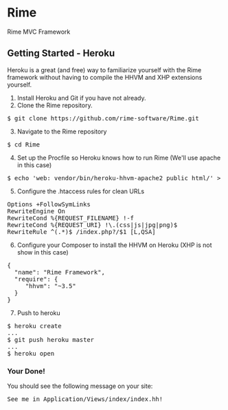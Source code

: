 # Rime
Rime MVC Framework

## Getting Started - Heroku
Heroku is a great (and free) way to familiarize yourself with the Rime framework without having to compile the HHVM and XHP extensions yourself.

1. Install Heroku and Git if you have not already.
2. Clone the Rime repository.
<pre>
$ git clone https://github.com/rime-software/Rime.git
</pre>
3. Navigate to the Rime repository
<pre>
$ cd Rime
</pre>
4. Set up the Procfile so Heroku knows how to run Rime (We'll use apache in this case)
<pre>
$ echo 'web: vendor/bin/heroku-hhvm-apache2 public_html/' > Procfile
</pre>
5. Configure the .htaccess rules for clean URLs
<pre>
Options +FollowSymLinks
RewriteEngine On
RewriteCond %{REQUEST_FILENAME} !-f
RewriteCond %{REQUEST_URI} !\.(css|js|jpg|png)$
RewriteRule ^(.*)$ /index.php?/$1 [L,QSA]
</pre>
6. Configure your Composer to install the HHVM on Heroku (XHP is not show in this case)
<pre>
{
  "name": "Rime Framework",
  "require": {
     "hhvm": "~3.5"
  }
}
</pre>
7. Push to heroku
<pre>
$ heroku create
...
$ git push heroku master
...
$ heroku open
</pre>

### Your Done!
You should see the following message on your site:
<pre>
See me in Application/Views/index/index.hh!
</pre>
